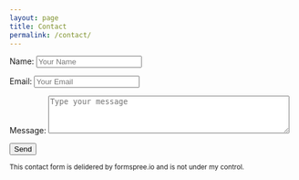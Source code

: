 ```yaml
---
layout: page
title: Contact
permalink: /contact/
---
```



<form class="contact-form" method="post" action="https://formspree.io/spam-filter@beecoss.com">
   <p>Name: <input name="Name" placeholder="Your Name" /></p>
   <p>Email: <input name="_replyto" placeholder="Your Email" /></p>
   <p>Message: 
   	<textarea name="message" placeholder="Type your message" rows="4" cols="50"></textarea> 
   </p>
    <input type="submit" value="Send">
    <input type="hidden" name="_subject" value="Contact form">
    <input type="hidden" name="_next" value="thanks.html">
</form>



<small class="warn">
This contact form is delidered by formspree.io and is not under my control.
</small>